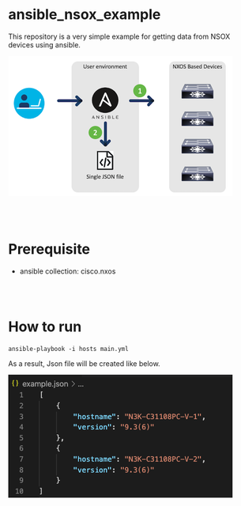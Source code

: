 # ansible_nsox_example
This repository is a very simple example for getting data from NSOX devices using ansible.

![overview](images/overview.png)

<br><br>
# Prerequisite
- ansible collection: cisco.nxos

<br><br>
# How to run
```
ansible-playbook -i hosts main.yml
```
As a result, Json file will be created like below.

![result](images/result.png)